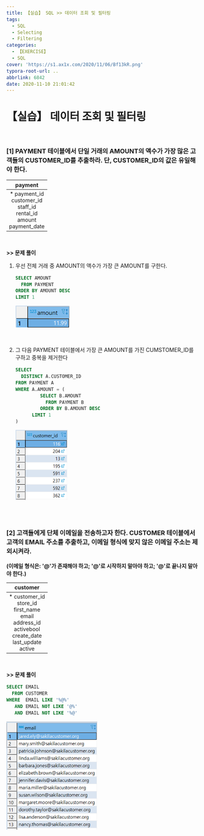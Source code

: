 ```yaml
---
title: 【실습】 SQL >> 데이터 조회 및 필터링
tags:
  - SQL
  - Selecting
  - Filtering
categories:
  - 【EXERCISE】
  - SQL
cover: 'https://s1.ax1x.com/2020/11/06/Bf13kR.png'
typora-root-url: ..
abbrlink: 6842
date: 2020-11-10 21:01:42
---
```


# 【실습】 데이터 조회 및 필터링

<br />

### **[1] PAYMENT 테이블에서 단일 거래의 AMOUNT의 액수가 가장 많은 고객들의 CUSTOMER_ID를 추출하라. 단, CUSTOMER_ID의 값은 유일해야 한다.**



|                           payment                            |
| :----------------------------------------------------------: |
| \* payment_id <br/>customer_id <br/>staff_id <br/>rental_id <br/>amount <br/>payment_date |

<br />

**\>> 문제 풀이**

1. 우선 전체 거래 중 AMOUNT의 액수가 가장 큰 AMOUNT를 구한다.

   ```SQL
   SELECT AMOUNT
     FROM PAYMENT
   ORDER BY AMOUNT DESC
   LIMIT 1
   ```

   ![](/images/E-SQL-selecting-and-filtering/image-20201110202739100.png)

   <br />

2. 그 다음 PAYMENT 테이블에서 가장 큰 AMOUNT를 가진 CUMSTOMER_ID를 구하고 중복을 제거한다

   ```SQL
   SELECT
     DISTINCT A.CUSTOMER_ID
   FROM PAYMENT A
   WHERE A.AMOUNT = (
            SELECT B.AMOUNT
              FROM PAYMENT B
            ORDER BY B.AMOUNT DESC
       	 LIMIT 1
   )
   ```

   <img src="/images/E-SQL-selecting-and-filtering/image-20201110203211887.png" alt="image-20201110203211887" style="zoom:80%;" />



<br />

<br />

### **[2]  고객들에게 단체 이메일을 전송하고자 한다.  CUSTOMER 테이블에서 고객의 EMAIL 주소를 추출하고, 이메일 형식에 맞지 않은 이메일 주소는 제외시켜라.**  

**(이메일 형식은: '@'가 존재해야 하고; '@'로 시작하지 말아야 하고; '@'로 끝나지 말아야 한다.)**



|                           customer                           |
| :----------------------------------------------------------: |
| \* customer_id <br>store_id <br>first_name <br/>email <br/>address_id <br/>activebool <br/>create_date <br/>last_update <br/>active |

<br />

**\>> 문제 풀이**

```SQL
SELECT EMAIL
  FROM CUSTOMER
WHERE  EMAIL LIKE '%@%'
   AND EMAIL NOT LIKE '@%'
   AND EMAIL NOT LIKE '%@'
```

<img src="/images/E-SQL-selecting-and-filtering/image-20201110205604326.png" alt="image-20201110205604326" style="zoom:80%;" />

<br />

<br />